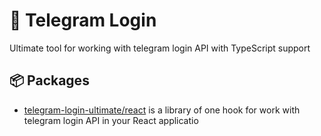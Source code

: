 # 🚀 Telegram Login

Ultimate tool for working with telegram login API with TypeScript support

## 📦 Packages

- [telegram-login-ultimate/react](packages/react/README.md) is a library of one hook for work with telegram login API in your React applicatio
